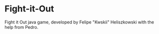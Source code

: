 # Fight-it-Out
Fight it Out java game, developed by Felipe "Kwskii" Heliszkowski with the help from Pedro.
